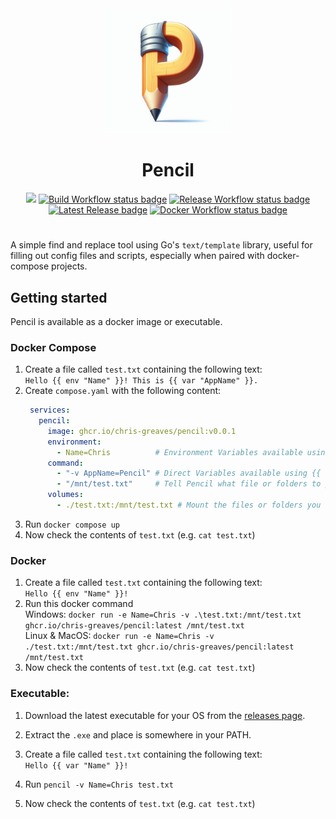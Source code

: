 <div align="center">
    <img src="README.md.files/pencil2.jpg" alt="Pencil logo" height=200>
    <h1>Pencil</h1>
    <img src="https://img.shields.io/github/go-mod/go-version/chris-greaves/pencil?filename=go.mod">
    <a href="https://github.com/Chris-Greaves/pencil/actions/workflows/go.yml"><img src="https://github.com/chris-greaves/pencil/actions/workflows/go.yml/badge.svg" alt="Build Workflow status badge"></a>
    <a href="https://github.com/Chris-Greaves/pencil/releases"><img src="https://github.com/chris-greaves/pencil/actions/workflows/release.yml/badge.svg" alt="Release Workflow status badge"></a>
    <a href="https://github.com/Chris-Greaves/pencil/releases"><img src="https://img.shields.io/github/v/release/chris-greaves/pencil?label=Latest%20Release" alt="Latest Release badge"></a>
    <a href="https://github.com/Chris-Greaves/pencil/pkgs/container/pencil"><img src="https://github.com/chris-greaves/pencil/actions/workflows/docker-publish.yml/badge.svg" alt="Docker Workflow status badge"></a>
</div>

# 

A simple find and replace tool using Go's `text/template` library, useful for filling out config files and scripts, especially when paired with docker-compose projects.

## Getting started

Pencil is available as a docker image or executable.

### Docker Compose

1. Create a file called `test.txt` containing the following text:  
  ```Hello {{ env "Name" }}! This is {{ var "AppName" }}.```
2. Create `compose.yaml` with the following content:  
   ```yaml
    services:
      pencil:
        image: ghcr.io/chris-greaves/pencil:v0.0.1
        environment:
          - Name=Chris          # Environment Variables available using {{ env "KEY" }}
        command:
          - "-v AppName=Pencil" # Direct Variables available using {{ var "KEY" }}
          - "/mnt/test.txt"     # Tell Pencil what file or folders to process.
        volumes:
          - ./test.txt:/mnt/test.txt # Mount the files or folders you want to process here.
   ```
3. Run `docker compose up`
4. Now check the contents of `test.txt` (e.g. `cat test.txt`)

### Docker

1. Create a file called `test.txt` containing the following text:  
  ```Hello {{ env "Name" }}!```
2. Run this docker command  
   Windows: `docker run -e Name=Chris -v .\test.txt:/mnt/test.txt ghcr.io/chris-greaves/pencil:latest /mnt/test.txt`  
   Linux & MacOS: `docker run -e Name=Chris -v ./test.txt:/mnt/test.txt ghcr.io/chris-greaves/pencil:latest /mnt/test.txt`
3. Now check the contents of `test.txt` (e.g. `cat test.txt`)

### Executable:

1. Download the latest executable for your OS from the [releases page](https://github.com/Chris-Greaves/pencil/releases).

2. Extract the `.exe` and place is somewhere in your PATH.
3. Create a file called `test.txt` containing the following text:  
  ```Hello {{ var "Name" }}!```
4. Run `pencil -v Name=Chris test.txt`
5. Now check the contents of `test.txt` (e.g. `cat test.txt`)

